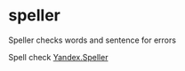 # speller
Speller checks words and sentence for errors

Spell check [Yandex.Speller](https://tech.yandex.ru/speller/)
